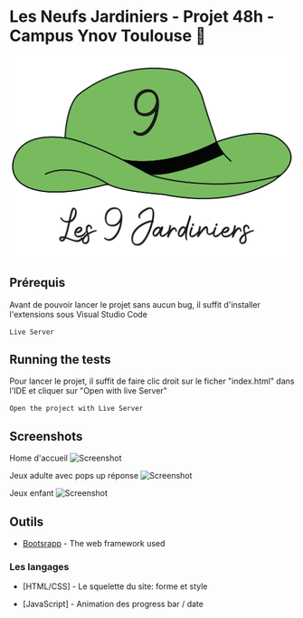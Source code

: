 # Les Neufs Jardiniers - Projet 48h - Campus Ynov Toulouse 🚀

![Screenshot](/assets/img/logo-readme.png)

## Prérequis

Avant de pouvoir lancer le projet sans aucun bug, il suffit d'installer l'extensions sous Visual Studio Code

```
Live Server
```

## Running the tests

Pour lancer le projet, il suffit de faire clic droit sur le ficher "index.html" dans l'IDE et cliquer sur "Open with live Server"

```
Open the project with Live Server
```
## Screenshots
Home d'accueil
![Screenshot](/assets/img/home.png)

Jeux adulte avec pops up réponse
![Screenshot](/assets/img/adulte.png)

Jeux enfant
![Screenshot](/assets/img/enfant.png)

## Outils

* [Bootsrapp](https://getbootstrap.com/) - The web framework used

### Les langages  

* [HTML/CSS]  - Le squelette du site: forme et style

* [JavaScript] - Animation des progress bar / date




